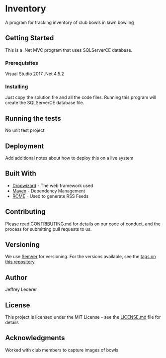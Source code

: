 # Inventory

A program for tracking inventory of club bowls in lawn bowling

## Getting Started

This is a .Net MVC program that uses SQLServerCE database.

### Prerequisites

Visual Studio 2017
.Net 4.5.2



### Installing

Just copy the solution file and all the code files. Running this program will create the SQLServerCE database file.

## Running the tests

No unit test project


## Deployment

Add additional notes about how to deploy this on a live system

## Built With

* [Dropwizard](http://www.dropwizard.io/1.0.2/docs/) - The web framework used
* [Maven](https://maven.apache.org/) - Dependency Management
* [ROME](https://rometools.github.io/rome/) - Used to generate RSS Feeds

## Contributing

Please read [CONTRIBUTING.md](https://gist.github.com/PurpleBooth/b24679402957c63ec426) for details on our code of conduct, and the process for submitting pull requests to us.

## Versioning

We use [SemVer](http://semver.org/) for versioning. For the versions available, see the [tags on this repository](https://github.com/your/project/tags). 

## Author

Jeffrey Lederer


## License

This project is licensed under the MIT License - see the [LICENSE.md](LICENSE.md) file for details

## Acknowledgments

Worked with club members to capture images of bowls.
